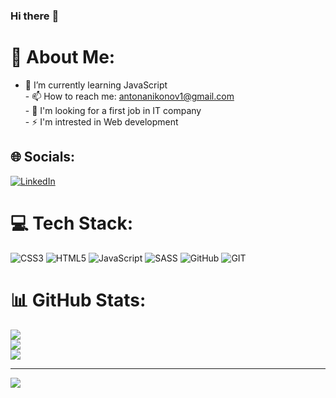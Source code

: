 ### Hi there :metal:
# 💫 About Me:
- 🌱 I’m currently learning JavaScript<br>- 📫 How to reach me: antonanikonov1@gmail.com<br>- :monocle_face: I'm looking for a first job in IT company<br>- :zap: I'm intrested in Web development


## 🌐 Socials:
[![LinkedIn](https://img.shields.io/badge/LinkedIn-%230077B5.svg?logo=linkedin&logoColor=white)](https://linkedin.com/in/anton-anikonov) 

# 💻 Tech Stack:
![CSS3](https://img.shields.io/badge/css3-%231572B6.svg?style=for-the-badge&logo=css3&logoColor=white) ![HTML5](https://img.shields.io/badge/html5-%23E34F26.svg?style=for-the-badge&logo=html5&logoColor=white) ![JavaScript](https://img.shields.io/badge/javascript-%23323330.svg?style=for-the-badge&logo=javascript&logoColor=%23F7DF1E) ![SASS](https://img.shields.io/badge/SASS-hotpink.svg?style=for-the-badge&logo=SASS&logoColor=white) ![GitHub](https://img.shields.io/badge/GitHub-%23121011.svg?style=for-the-badge&logo=github&logoColor=white) ![GIT](https://img.shields.io/badge/Git-fc6d26?style=for-the-badge&logo=git&logoColor=white)
# 📊 GitHub Stats:
![](https://github-readme-stats.vercel.app/api?username=Anikonov-A&theme=react&hide_border=false&include_all_commits=true&count_private=false)<br/>
![](https://github-readme-streak-stats.herokuapp.com/?user=Anikonov-A&theme=react&hide_border=false)<br/>
![](https://github-readme-stats.vercel.app/api/top-langs/?username=Anikonov-A&theme=react&hide_border=false&include_all_commits=true&count_private=false&layout=compact)

---
[![](https://visitcount.itsvg.in/api?id=Anikonov-A&icon=0&color=0)](https://visitcount.itsvg.in)

<!-- Proudly created with GPRM ( https://gprm.itsvg.in ) -->
